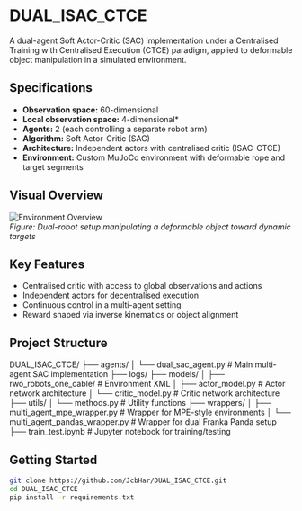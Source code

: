 # DUAL_ISAC_CTCE

A dual-agent Soft Actor-Critic (SAC) implementation under a Centralised Training with Centralised Execution (CTCE) paradigm, applied to deformable object manipulation in a simulated environment.

## Specifications

- **Observation space:** 60-dimensional  
- **Local observation space:** 4-dimensional* 
- **Agents:** 2 (each controlling a separate robot arm)  
- **Algorithm:** Soft Actor-Critic (SAC)  
- **Architecture:** Independent actors with centralised critic (ISAC-CTCE)  
- **Environment:** Custom MuJoCo environment with deformable rope and target segments  

## Visual Overview

![Environment Overview](https://i.imgur.com/SJXScKj.png)  
*Figure: Dual-robot setup manipulating a deformable object toward dynamic targets*

## Key Features

- Centralised critic with access to global observations and actions  
- Independent actors for decentralised execution  
- Continuous control in a multi-agent setting  
- Reward shaped via inverse kinematics or object alignment

## Project Structure
DUAL_ISAC_CTCE/
├── agents/
│ └── dual_sac_agent.py # Main multi-agent SAC implementation
├── logs/
├── models/
│ ├── rwo_robots_one_cable/ # Environment XML
│ ├── actor_model.py # Actor network architecture
│ └── critic_model.py # Critic network architecture
├── utils/
│ └── methods.py # Utility functions
├── wrappers/
│ ├── multi_agent_mpe_wrapper.py # Wrapper for MPE-style environments
│ └── multi_agent_pandas_wrapper.py # Wrapper for dual Franka Panda setup
├── train_test.ipynb # Jupyter notebook for training/testing

## Getting Started

```bash
git clone https://github.com/JcbHar/DUAL_ISAC_CTCE.git
cd DUAL_ISAC_CTCE
pip install -r requirements.txt
